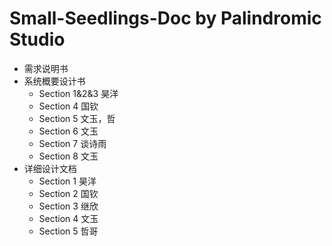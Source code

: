 # Small-Seedlings-Doc                         by Palindromic Studio
- 需求说明书
- 系统概要设计书
  - Section 1&2&3 昊洋
  - Section 4 国钦
  - Section 5 文玉，哲
  - Section 6 文玉
  - Section 7 谈诗雨
  - Section 8 文玉
- 详细设计文档
  - Section 1 昊洋
  - Section 2 国钦
  - Section 3 继欣
  - Section 4 文玉
  - Section 5 哲哥
